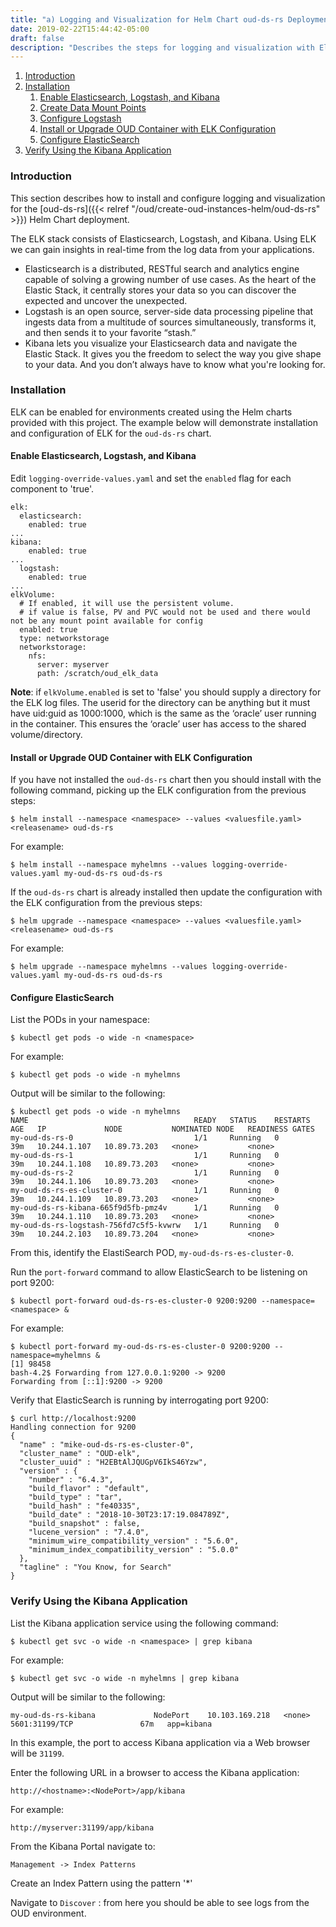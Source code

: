 ```yaml
---
title: "a) Logging and Visualization for Helm Chart oud-ds-rs Deployment"
date: 2019-02-22T15:44:42-05:00
draft: false
description: "Describes the steps for logging and visualization with Elasticsearch and Kibana."
---
```


1. [Introduction](#introduction)
1. [Installation](#installation)
	1. [Enable Elasticsearch, Logstash, and Kibana](#enable-elasticsearch-logstash-and-kibana)
	1. [Create Data Mount Points](#create-data-mount-points)
	1. [Configure Logstash](#configure-logstash)
	1. [Install or Upgrade OUD Container with ELK Configuration](#install-or-upgrade-oud-container-with-elk-configuration)
	1. [Configure ElasticSearch](#configure-elasticsearch)
1. [Verify Using the Kibana Application](#verify-using-the-kibana-application)

### Introduction

This section describes how to install and configure logging and visualization for the [oud-ds-rs]({{< relref "/oud/create-oud-instances-helm/oud-ds-rs" >}}) Helm Chart deployment.

The ELK stack consists of Elasticsearch, Logstash, and Kibana. Using ELK we can gain insights in real-time from the log data from your applications.

* Elasticsearch is a distributed, RESTful search and analytics engine capable of solving a growing number of use cases. As the heart of the Elastic Stack, it centrally stores your data so you can discover the expected and uncover the unexpected.
* Logstash is an open source, server-side data processing pipeline that ingests data from a multitude of sources simultaneously, transforms it, and then sends it to your favorite “stash.”
* Kibana lets you visualize your Elasticsearch data and navigate the Elastic Stack. It gives you the freedom to select the way you give shape to your data. And you don’t always have to know what you're looking for.

### Installation

ELK can be enabled for environments created using the Helm charts provided with this project.  The example below will demonstrate installation and configuration of ELK for the `oud-ds-rs` chart.

#### Enable Elasticsearch, Logstash, and Kibana

Edit `logging-override-values.yaml` and set the `enabled` flag for each component to 'true'.

```
elk:
  elasticsearch:
    enabled: true
...
kibana:
    enabled: true
...
  logstash:
    enabled: true
...
elkVolume:
  # If enabled, it will use the persistent volume.
  # if value is false, PV and PVC would not be used and there would not be any mount point available for config
  enabled: true
  type: networkstorage
  networkstorage:
    nfs:
      server: myserver
      path: /scratch/oud_elk_data
```

**Note**: if `elkVolume.enabled` is set to 'false' you should supply a directory for the ELK log files.  The userid for the directory can be anything but it must have uid:guid as 1000:1000, which is the same as the ‘oracle’ user running in the container. This ensures the ‘oracle’ user has access to the shared volume/directory.

#### Install or Upgrade OUD Container with ELK Configuration

If you have not installed the `oud-ds-rs` chart then you should install with the following command, picking up the ELK configuration from the previous steps:

```
$ helm install --namespace <namespace> --values <valuesfile.yaml> <releasename> oud-ds-rs
```

For example:

```
$ helm install --namespace myhelmns --values logging-override-values.yaml my-oud-ds-rs oud-ds-rs

```

If the `oud-ds-rs` chart is already installed then update the configuration with the ELK configuration from the previous steps:

```
$ helm upgrade --namespace <namespace> --values <valuesfile.yaml> <releasename> oud-ds-rs
```

For example:

```
$ helm upgrade --namespace myhelmns --values logging-override-values.yaml my-oud-ds-rs oud-ds-rs
```

#### Configure ElasticSearch

List the PODs in your namespace:

```
$ kubectl get pods -o wide -n <namespace>
```

For example:

```
$ kubectl get pods -o wide -n myhelmns
```

Output will be similar to the following:

```
$ kubectl get pods -o wide -n myhelmns
NAME                                     READY   STATUS    RESTARTS   AGE   IP             NODE           NOMINATED NODE   READINESS GATES
my-oud-ds-rs-0                           1/1     Running   0          39m   10.244.1.107   10.89.73.203   <none>           <none>
my-oud-ds-rs-1                           1/1     Running   0          39m   10.244.1.108   10.89.73.203   <none>           <none>
my-oud-ds-rs-2                           1/1     Running   0          39m   10.244.1.106   10.89.73.203   <none>           <none>
my-oud-ds-rs-es-cluster-0                1/1     Running   0          39m   10.244.1.109   10.89.73.203   <none>           <none>
my-oud-ds-rs-kibana-665f9d5fb-pmz4v      1/1     Running   0          39m   10.244.1.110   10.89.73.203   <none>           <none>
my-oud-ds-rs-logstash-756fd7c5f5-kvwrw   1/1     Running   0          39m   10.244.2.103   10.89.73.204   <none>           <none>
```

From this, identify the ElastiSearch POD, `my-oud-ds-rs-es-cluster-0`.

Run the `port-forward` command to allow ElasticSearch to be listening on port 9200:

```
$ kubectl port-forward oud-ds-rs-es-cluster-0 9200:9200 --namespace=<namespace> &
```

For example:

```
$ kubectl port-forward my-oud-ds-rs-es-cluster-0 9200:9200 --namespace=myhelmns &
[1] 98458
bash-4.2$ Forwarding from 127.0.0.1:9200 -> 9200
Forwarding from [::1]:9200 -> 9200
```

Verify that ElasticSearch is running by interrogating port 9200:

```
$ curl http://localhost:9200
Handling connection for 9200
{
  "name" : "mike-oud-ds-rs-es-cluster-0",
  "cluster_name" : "OUD-elk",
  "cluster_uuid" : "H2EBtAlJQUGpV6IkS46Yzw",
  "version" : {
    "number" : "6.4.3",
    "build_flavor" : "default",
    "build_type" : "tar",
    "build_hash" : "fe40335",
    "build_date" : "2018-10-30T23:17:19.084789Z",
    "build_snapshot" : false,
    "lucene_version" : "7.4.0",
    "minimum_wire_compatibility_version" : "5.6.0",
    "minimum_index_compatibility_version" : "5.0.0"
  },
  "tagline" : "You Know, for Search"
}
```

### Verify Using the Kibana Application

List the Kibana application service using the following command:

```
$ kubectl get svc -o wide -n <namespace> | grep kibana
```

For example:

```
$ kubectl get svc -o wide -n myhelmns | grep kibana
```

Output will be similar to the following:

```
my-oud-ds-rs-kibana             NodePort    10.103.169.218   <none>        5601:31199/TCP               67m   app=kibana
```

In this example, the port to access Kibana application via a Web browser will be `31199`.

Enter the following URL in a browser to access the Kibana application:

`http://<hostname>:<NodePort>/app/kibana`

For example:

`http://myserver:31199/app/kibana`

From the Kibana Portal navigate to:

`Management -> Index Patterns`

Create an Index Pattern using the pattern '*'

Navigate to `Discover` : from here you should be able to see logs from the OUD environment.






